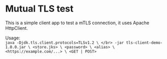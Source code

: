 


# Mutual TLS test
This is a simple client app to test a mTLS connection, it uses Apache HttpClient.

Usage: </br>
`
java -Djdk.tls.client.protocols=TLSv1.2 \ </br>
-jar tls-client-demo-1.0.0.jar \
<store.jks> \
<password> \
<alias> \
<https://example.com/...> \
<GET | POST>
`
